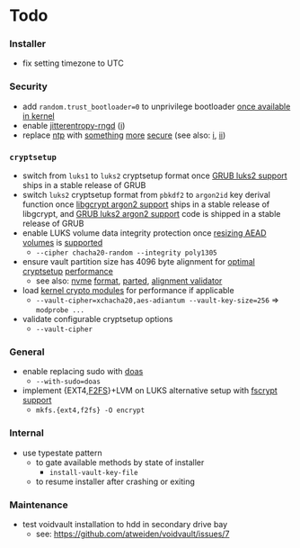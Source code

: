 Todo
====

### Installer

- fix setting timezone to UTC

### Security

- add `random.trust_bootloader=0` to unprivilege bootloader [once
  available in kernel][random.trust_bootloader]
- enable [jitterentropy-rngd][jitterentropy-rngd i]
  ([i][jitterentropy-rngd ii])
- replace [ntp][chrony] with [something][Kicksecure/sdwdate]
  [more][konstruktoid/tymely] [secure][madaidan/secure-time-sync]
  (see also: [i][Kicksecure/bootclockrandomization], [ii][time attacks])

### `cryptsetup`

- switch from `luks1` to `luks2` cryptsetup format once [GRUB luks2
  support][GRUB luks2 support] ships in a stable release of GRUB
- switch `luks2` cryptsetup format from `pbkdf2` to `argon2id` key derival
  function once [libgcrypt argon2 support][libgcrypt argon2 support] ships
  in a stable release of libgcrypt, and [GRUB luks2 argon2 support][GRUB
  luks2 argon2 support] code is shipped in a stable release of GRUB
- enable LUKS volume data integrity protection once [resizing AEAD
  volumes][resizing AEAD volumes i] is [supported][resizing AEAD
  volumes ii]
  - `--cipher chacha20-random --integrity poly1305`
- ensure vault partition size has 4096 byte alignment for
  [optimal][optimal cryptsetup performance i] [cryptsetup][optimal
  cryptsetup performance ii] [performance][optimal cryptsetup performance
  iii]
  - see also: [nvme][nvme format i] [format][nvme format ii],
    [parted][parted], [alignment validator][alignment validator]
- load [kernel crypto modules][kernel crypto modules] for performance
  if applicable
  - `--vault-cipher=xchacha20,aes-adiantum --vault-key-size=256` => `modprobe ...`
- validate configurable cryptsetup options
  - `--vault-cipher`

### General

- enable replacing sudo with [doas][doas]
  - `--with-sudo=doas`
- implement {EXT4,[F2FS][F2FS]}+LVM on LUKS alternative setup with
  [fscrypt support][fscrypt support]
  - `mkfs.{ext4,f2fs} -O encrypt`

### Internal

- use typestate pattern
  - to gate available methods by state of installer
    - `install-vault-key-file`
  - to resume installer after crashing or exiting

### Maintenance

- test voidvault installation to hdd in secondary drive bay
  - see: https://github.com/atweiden/voidvault/issues/7

[random.trust_bootloader]: https://lore.kernel.org/lkml/20220324050930.207107-1-Jason@zx2c4.com/T/
[jitterentropy-rngd i]: https://github.com/void-linux/void-packages/pull/36401
[jitterentropy-rngd ii]: https://github.com/Whonix/security-misc/blob/master/usr/lib/modules-load.d/30_security-misc.conf
[chrony]: https://chrony.tuxfamily.org/
[Kicksecure/sdwdate]: https://github.com/Kicksecure/sdwdate
[konstruktoid/tymely]: https://github.com/konstruktoid/tymely
[madaidan/secure-time-sync]: https://gitlab.com/madaidan/secure-time-sync
[Kicksecure/bootclockrandomization]: https://github.com/Kicksecure/bootclockrandomization
[time attacks]: https://www.whonix.org/wiki/Time_Attacks
[GRUB luks2 support]: https://savannah.gnu.org/bugs/?55093
[libgcrypt argon2 support]: https://git.savannah.gnu.org/cgit/grub.git/commit/?id=365e0cc3e7e44151c14dd29514c2f870b49f9755
[GRUB luks2 argon2 support]: https://www.mail-archive.com/grub-devel@gnu.org/msg29535.html
[resizing AEAD volumes i]: https://gitlab.com/cryptsetup/cryptsetup/-/issues/388
[resizing AEAD volumes ii]: https://gitlab.com/cryptsetup/cryptsetup/-/issues/594
[optimal cryptsetup performance i]: https://gitlab.com/cryptsetup/cryptsetup/-/issues/585
[optimal cryptsetup performance ii]: https://unix.stackexchange.com/questions/588930/sgdisk-force-alignment-of-end-sector
[optimal cryptsetup performance iii]: https://gitlab.com/cryptsetup/cryptsetup/-/issues/585
[nvme format i]: https://wiki.archlinux.org/title/Advanced_Format#Solid_state_drives
[nvme format ii]: https://www.reddit.com/r/Fedora/comments/rzvhyg/default_luks_encryption_settings_on_fedora_can_be/
[parted]: https://rainbow.chard.org/2013/01/30/how-to-align-partitions-for-best-performance-using-parted/
[alignment validator]: https://bananaman.github.io/friendly-guides/pages/storage_alignment.html
[kernel crypto modules]: https://www.reddit.com/r/crypto/comments/b3we04/aesadiantum_new_mode_in_linux_kernel_5/ej32sjf/
[doas]: https://momi.ca/2020/03/20/doas.html
[F2FS]: https://savannah.gnu.org/bugs/?59976
[fscrypt support]: https://wiki.archlinux.org/title/Fscrypt#File_system
